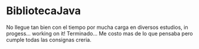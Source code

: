 # BibliotecaJava

No llegue tan bien con el tiempo por mucha carga en diversos estudios, in progess... working on it!
Terminado... Me costo mas de lo que pensaba pero cumple todas las consignas creria.

